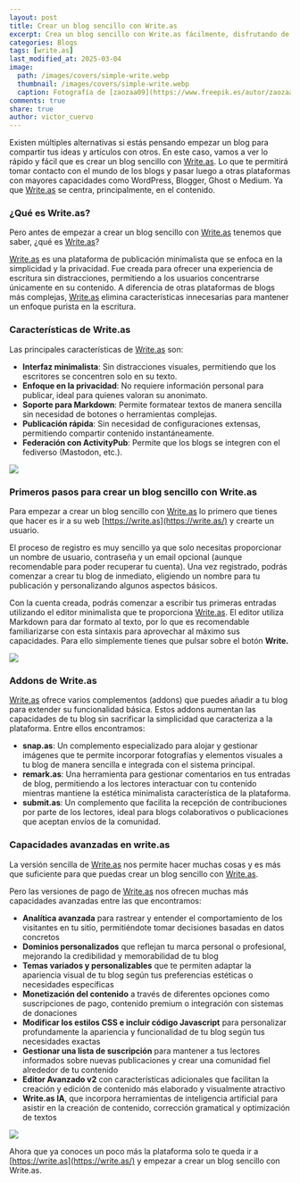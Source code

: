 ```yaml
---
layout: post
title: Crear un blog sencillo con Write.as
excerpt: Crea un blog sencillo con Write.as fácilmente, disfrutando de su interfaz minimalista y enfoque en la privacidad para compartir tus ideas.
categories: Blogs
tags: [write.as]
last_modified_at: 2025-03-04
image:
  path: /images/covers/simple-write.webp
  thumbnail: /images/covers/simple-write.webp
  caption: Fotografía de [zaozaa09](https://www.freepik.es/autor/zaozaa09)
comments: true
share: true
author: victor_cuervo
---
```


Existen múltiples alternativas si estás pensando empezar un blog para compartir tus ideas y artículos con otros. En este caso, vamos a ver lo rápido y fácil que es crear un blog sencillo con [Write.as](http://write.as/). Lo que te permitirá tomar contacto con el mundo de los blogs y pasar luego a otras plataformas con mayores capacidades como WordPress, Blogger, Ghost o Medium. Ya que [Write.as](http://write.as/) se centra, principalmente, en el contenido.


### ¿Qué es Write.as?


Pero antes de empezar a crear un blog sencillo con [Write.as](http://write.as/) tenemos que saber, ¿qué es [Write.as](http://write.as/)?


[Write.as](http://write.as/) es una plataforma de publicación minimalista que se enfoca en la simplicidad y la privacidad. Fue creada para ofrecer una experiencia de escritura sin distracciones, permitiendo a los usuarios concentrarse únicamente en su contenido. A diferencia de otras plataformas de blogs más complejas, [Write.as](http://write.as/) elimina características innecesarias para mantener un enfoque purista en la escritura.


### Características de Write.as


Las principales características de [Write.as](http://write.as/) son:

- **Interfaz minimalista**: Sin distracciones visuales, permitiendo que los escritores se concentren solo en su texto.
- **Enfoque en la privacidad**: No requiere información personal para publicar, ideal para quienes valoran su anonimato.
- **Soporte para Markdown**: Permite formatear textos de manera sencilla sin necesidad de botones o herramientas complejas.
- **Publicación rápida**: Sin necesidad de configuraciones extensas, permitiendo compartir contenido instantáneamente.
- **Federación con ActivityPub**: Permite que los blogs se integren con el fediverso (Mastodon, etc.).

![](https://ayudaenlaweb.com/images/articulos/blogs/caracteristicas-write-as.webp)


### Primeros pasos para crear un blog sencillo con Write.as


Para empezar a crear un blog sencillo con [Write.as](http://write.as/) lo primero que tienes que hacer es ir a su web [https://write.as](https://write.as/) y crearte un usuario.


El proceso de registro es muy sencillo ya que solo necesitas proporcionar un nombre de usuario, contraseña y un email opcional (aunque recomendable para poder recuperar tu cuenta). Una vez registrado, podrás comenzar a crear tu blog de inmediato, eligiendo un nombre para tu publicación y personalizando algunos aspectos básicos.


Con la cuenta creada, podrás comenzar a escribir tus primeras entradas utilizando el editor minimalista que te proporciona [Write.as](http://write.as/). El editor utiliza Markdown para dar formato al texto, por lo que es recomendable familiarizarse con esta sintaxis para aprovechar al máximo sus capacidades. Para ello simplemente tienes que pulsar sobre el botón **Write.**


![](https://ayudaenlaweb.com/images/articulos/blogs/write-as-new-post.webp)


### Addons de Write.as


[Write.as](http://write.as/) ofrece varios complementos (addons) que puedes añadir a tu blog para extender su funcionalidad básica. Estos addons aumentan las capacidades de tu blog sin sacrificar la simplicidad que caracteriza a la plataforma. Entre ellos encontramos:

- **snap.as**: Un complemento especializado para alojar y gestionar imágenes que te permite incorporar fotografías y elementos visuales a tu blog de manera sencilla e integrada con el sistema principal.
- **remark.as**: Una herramienta para gestionar comentarios en tus entradas de blog, permitiendo a los lectores interactuar con tu contenido mientras mantiene la estética minimalista característica de la plataforma.
- **submit.as**: Un complemento que facilita la recepción de contribuciones por parte de los lectores, ideal para blogs colaborativos o publicaciones que aceptan envíos de la comunidad.

### Capacidades avanzadas en write.as


La versión sencilla de [Write.as](http://write.as/) nos permite hacer muchas cosas y es más que suficiente para que puedas crear un blog sencillo con [Write.as](http://write.as/).


Pero las versiones de pago de [Write.as](http://write.as/) nos ofrecen muchas más capacidades avanzadas entre las que encontramos:

- **Analítica avanzada** para rastrear y entender el comportamiento de los visitantes en tu sitio, permitiéndote tomar decisiones basadas en datos concretos
- **Dominios personalizados** que reflejan tu marca personal o profesional, mejorando la credibilidad y memorabilidad de tu blog
- **Temas variados y personalizables** que te permiten adaptar la apariencia visual de tu blog según tus preferencias estéticas o necesidades específicas
- **Monetización del contenido** a través de diferentes opciones como suscripciones de pago, contenido premium o integración con sistemas de donaciones
- **Modificar los estilos CSS e incluir código Javascript** para personalizar profundamente la apariencia y funcionalidad de tu blog según tus necesidades exactas
- **Gestionar una lista de suscripción** para mantener a tus lectores informados sobre nuevas publicaciones y crear una comunidad fiel alrededor de tu contenido
- **Editor Avanzado v2** con características adicionales que facilitan la creación y edición de contenido más elaborado y visualmente atractivo
- **Write.as IA**, que incorpora herramientas de inteligencia artificial para asistir en la creación de contenido, corrección gramatical y optimización de textos

![](https://ayudaenlaweb.com/images/articulos/blogs/caracteristicas-avanzadas-write-as.webp)


Ahora que ya conoces un poco más la plataforma solo te queda ir a [https://write.as](https://write.as/) y empezar a crear un blog sencillo con Write.as.

